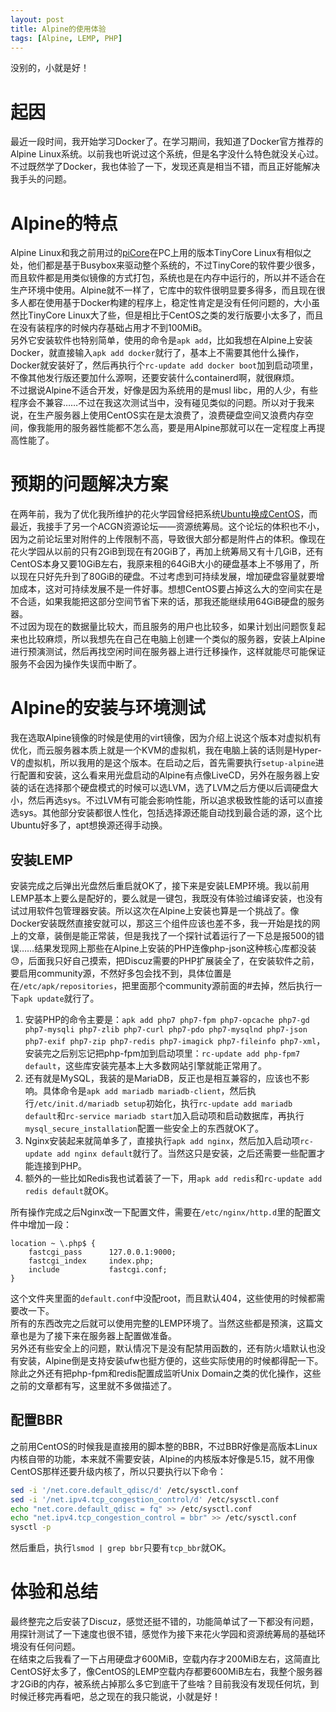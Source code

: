 ```yaml
---
layout: post
title: Alpine的使用体验
tags: [Alpine, LEMP, PHP]
---
```


  没别的，小就是好！<!--more-->    

# 起因
  最近一段时间，我开始学习Docker了。在学习期间，我知道了Docker官方推荐的Alpine Linux系统。以前我也听说过这个系统，但是名字没什么特色就没关心过。不过既然学了Docker，我也体验了一下，发现还真是相当不错，而且正好能解决我手头的问题。   

# Alpine的特点
  Alpine Linux和我之前用过的[piCore](/2020/12/07/picore.html)在PC上用的版本TinyCore Linux有相似之处，他们都是基于Busybox来驱动整个系统的，不过TinyCore的软件要少很多，而且软件都是用类似镜像的方式打包，系统也是在内存中运行的，所以并不适合在生产环境中使用。Alpine就不一样了，它库中的软件很明显要多得多，而且现在很多人都在使用基于Docker构建的程序上，稳定性肯定是没有任何问题的，大小虽然比TinyCore Linux大了些，但是相比于CentOS之类的发行版要小太多了，而且在没有装程序的时候内存基础占用才不到100MiB。   
  另外它安装软件也特别简单，使用的命令是`apk add`，比如我想在Alpine上安装Docker，就直接输入`apk add docker`就行了，基本上不需要其他什么操作，Docker就安装好了，然后再执行个`rc-update add docker boot`加到启动项里，不像其他发行版还要加什么源啊，还要安装什么containerd啊，就很麻烦。   
  不过据说Alpine不适合开发，好像是因为系统用的是musl libc，用的人少，有些程序会不兼容……不过在我这次测试当中，没有碰见类似的问题。所以对于我来说，在生产服务器上使用CentOS实在是太浪费了，浪费硬盘空间又浪费内存空间，像我能用的服务器性能都不怎么高，要是用Alpine那就可以在一定程度上再提高性能了。   

# 预期的问题解决方案
  在两年前，我为了优化我所维护的花火学园曾经把系统[Ubuntu换成CentOS](/2020/01/05/devops.html)，而最近，我接手了另一个ACGN资源论坛——资源统筹局。这个论坛的体积也不小，因为之前论坛里对附件的上传限制不高，导致很大部分都是附件占的体积。像现在花火学园从以前的只有2GiB到现在有20GiB了，再加上统筹局又有十几GiB，还有CentOS本身又要10GiB左右，我原来租的64GiB大小的硬盘基本上不够用了，所以现在只好先升到了80GiB的硬盘。不过考虑到可持续发展，增加硬盘容量就要增加成本，这对可持续发展不是一件好事。想想CentOS要占掉这么大的空间实在是不合适，如果我能把这部分空间节省下来的话，那我还能继续用64GiB硬盘的服务器。   
  不过因为现在的数据量比较大，而且服务的用户也比较多，如果计划出问题恢复起来也比较麻烦，所以我想先在自己在电脑上创建一个类似的服务器，安装上Alpine进行预演测试，然后再找空闲时间在服务器上进行迁移操作，这样就能尽可能保证服务不会因为操作失误而中断了。   

# Alpine的安装与环境测试
  我在选取Alpine镜像的时候是使用的virt镜像，因为介绍上说这个版本对虚拟机有优化，而云服务器本质上就是一个KVM的虚拟机，我在电脑上装的话则是Hyper-V的虚拟机，所以我用的是这个版本。在启动之后，首先需要执行`setup-alpine`进行配置和安装，这么看来用光盘启动的Alpine有点像LiveCD，另外在服务器上安装的话在选择那个硬盘模式的时候可以选LVM，选了LVM之后方便以后调硬盘大小，然后再选sys。不过LVM有可能会影响性能，所以追求极致性能的话可以直接选sys。其他部分安装都很人性化，包括选择源还能自动找到最合适的源，这个比Ubuntu好多了，apt想换源还得手动换。   
## 安装LEMP  
  安装完成之后弹出光盘然后重启就OK了，接下来是安装LEMP环境。我以前用LEMP基本上要么是配好的，要么就是一键包，我既没有体验过编译安装，也没有试过用软件包管理器安装。所以这次在Alpine上安装也算是一个挑战了。像Docker安装既然直接安就可以，那这三个组件应该也差不多，我一开始是找的网上的文章，装倒是能正常装，但是我找了一个探针试着运行了一下总是报500的错误……结果发现网上那些在Alpine上安装的PHP连像php-json这种核心库都没装😓，后面我只好自己摸索，把Discuz需要的PHP扩展装全了，在安装软件之前，要启用community源，不然好多包会找不到，具体位置是在`/etc/apk/repositories`，把里面那个community源前面的#去掉，然后执行一下`apk update`就行了。   
  1. 安装PHP的命令主要是：`apk add php7 php7-fpm php7-opcache php7-gd php7-mysqli php7-zlib php7-curl php7-pdo php7-mysqlnd php7-json php7-exif php7-zip php7-redis php7-imagick php7-fileinfo php7-xml`，安装完之后别忘记把php-fpm加到启动项里：`rc-update add php-fpm7 default`，这些库安装完基本上大多数网站引擎就能正常用了。   
  2. 还有就是MySQL，我装的是MariaDB，反正也是相互兼容的，应该也不影响。具体命令是`apk add mariadb mariadb-client`，然后执行`/etc/init.d/mariadb setup`初始化，执行`rc-update add mariadb default`和`rc-service mariadb start`加入启动项和启动数据库，再执行`mysql_secure_installation`配置一些安全上的东西就OK了。   
  3. Nginx安装起来就简单多了，直接执行`apk add nginx`，然后加入启动项`rc-update add nginx default`就行了。当然这只是安装，之后还需要一些配置才能连接到PHP。    
  4. 额外的一些比如Redis我也试着装了一下，用`apk add redis`和`rc-update add redis default`就OK。   

  所有操作完成之后Nginx改一下配置文件，需要在`/etc/nginx/http.d`里的配置文件中增加一段：
```
location ~ \.php$ {
    fastcgi_pass      127.0.0.1:9000;
    fastcgi_index     index.php;
    include           fastcgi.conf;
}
```
  这个文件夹里面的`default.conf`中没配root，而且默认404，这些使用的时候都需要改一下。   
  所有的东西改完之后就可以使用完整的LEMP环境了。当然这些都是预演，这篇文章也是为了接下来在服务器上配置做准备。   
  另外还有些安全上的问题，默认情况下是没有配禁用函数的，还有防火墙默认也没有安装，Alpine倒是支持安装ufw也挺方便的，这些实际使用的时候都得配一下。   
  除此之外还有把php-fpm和redis配置成监听Unix Domain之类的优化操作，这些之前的文章都有写，这里就不多做描述了。   
## 配置BBR
  之前用CentOS的时候我是直接用的脚本整的BBR，不过BBR好像是高版本Linux内核自带的功能，本来就不需要安装，Alpine的内核版本好像是5.15，就不用像CentOS那样还要升级内核了，所以只要执行以下命令：
```bash
sed -i '/net.core.default_qdisc/d' /etc/sysctl.conf 
sed -i '/net.ipv4.tcp_congestion_control/d' /etc/sysctl.conf
echo "net.core.default_qdisc = fq" >> /etc/sysctl.conf 
echo "net.ipv4.tcp_congestion_control = bbr" >> /etc/sysctl.conf 
sysctl -p
```
  然后重启，执行`lsmod | grep bbr`只要有`tcp_bbr`就OK。

# 体验和总结
  最终整完之后安装了Discuz，感觉还挺不错的，功能简单试了一下都没有问题，用探针测试了一下速度也很不错，感觉作为接下来花火学园和资源统筹局的基础环境没有任何问题。   
  在结束之后我看了一下占用硬盘才600MiB，空载内存才200MiB左右，这简直比CentOS好太多了，像CentOS的LEMP空载内存都要600MiB左右，我整个服务器才2GiB的内存，被系统占掉那么多它到底干了些啥？目前我没有发现任何坑，到时候迁移完再看吧，总之现在的我只能说，小就是好！
